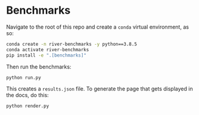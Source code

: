 # Benchmarks

Navigate to the root of this repo and create a `conda` virtual environment, as so:

```sh
conda create -n river-benchmarks -y python==3.8.5
conda activate river-benchmarks
pip install -e ".[benchmarks]"
```

Then run the benchmarks:

```sh
python run.py
```

This creates a `results.json` file. To generate the page that gets displayed in the docs, do this:

```sh
python render.py
```

